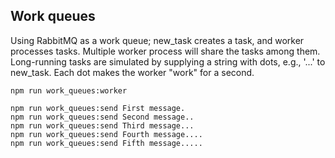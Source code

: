 ## Work queues

Using RabbitMQ as a work queue; new_task creates a task, and worker processes tasks. Multiple worker process will share the tasks among them. Long-running tasks are simulated by supplying a string with dots, e.g., '...' to new_task. Each dot makes the worker "work" for a second.

```
npm run work_queues:worker
```

```
npm run work_queues:send First message.
npm run work_queues:send Second message..
npm run work_queues:send Third message...
npm run work_queues:send Fourth message....
npm run work_queues:send Fifth message.....
```
